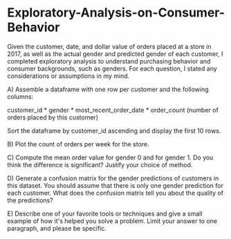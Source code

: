 # Exploratory-Analysis-on-Consumer-Behavior

Given the customer, date, and dollar value of orders placed at a store in 2017, as well as the actual gender and predicted gender of each customer, I completed exploratory analysis to understand purchasing behavior and consumer backgrounds, such as genders. For each question, I stated any considerations or assumptions in my mind.

A) Assemble a dataframe with one row per customer and the following columns:

customer_id * gender * most_recent_order_date * order_count (number of orders placed by this customer)

Sort the dataframe by customer_id ascending and display the first 10 rows.

B) Plot the count of orders per week for the store.

C) Compute the mean order value for gender 0 and for gender 1. Do you think the difference is significant? Justify your choice of method.

D) Generate a confusion matrix for the gender predictions of customers in this dataset. You should assume that there is only one gender prediction for each customer. What does the confusion matrix tell you about the quality of the predictions?

E) Describe one of your favorite tools or techniques and give a small example of how it's helped you solve a problem. Limit your answer to one paragraph, and please be specific.
